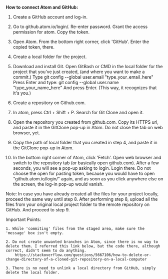 __How to connect Atom and GitHub:__

1. Create a GitHub account and log-in.

2. Go to github.atom.io/login/. Re-enter password.
	Grant the access permission for atom.
	Copy the token.

3. Open Atom. From the bottom right corner, click 'GitHub'. Enter the copied token, there.

4. Create a local folder for the project.

4. Download and install Git.
	Open GitBash or CMD in the local folder for the project that you've just created, (and where you want to make a commit.)
	Type
		git config --global user.email "type_your_email_here"
	Press Enter and type:
		git config --global user.name "type_your_name_here"
	And press Enter.
(This way, it recognizes that it's you.)

5. Create a repository on Github.com.

6. In atom, press Ctrl + Shift + P. Search for Git Clone and open it.

7. Open the repository you created from github.com. Copy its HTTPS url, and paste it in the GitClone pop-up in Atom. Do not close the tab on web browser, yet.

8. Copy the path of local folder that you created in step 4, and paste it in the GitClone pop-up in Atom.

9. In the bottom right corner of Atom, click 'Fetch'. Open web browser and switch to the repository tab (or basically open github.com).
After a few seconds, you will see a pop-up asking to login. Login there. Do not choose the open for pasting token, because you would have to open "github.atom.io/login/" again, and as soon as you click anywhere else on the screen, the log-in pop-up would vanish.

Note:
In case you have already created all the files for your project locally, proceed the same way until step 8.
After performing step 8, upload all the files from your original local project folder to the remote repository on GitHub. And proceed to step 9.

Important Points:

	1. While 'commiting' files from the staged area, make sure the 'message' box isn't empty.
  
	2. Do not create unwanted branches in Atom, since there is no way to delete them. I referred this link below, but the code there, although correct, didn't seem to do anything.
		https://stackoverflow.com/questions/5667106/how-to-delete-or-change-directory-of-a-cloned-git-repository-on-a-local-computer
    
	3. There is no need to unlink a local directory from GitHub, simply delete the local folder.
